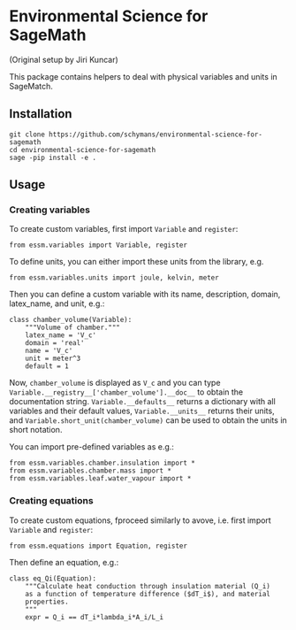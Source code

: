 # Environmental Science for SageMath

(Original setup by Jiri Kuncar)

This package contains helpers to deal with physical variables and units
in SageMatch.

## Installation

```
git clone https://github.com/schymans/environmental-science-for-sagemath
cd environmental-science-for-sagemath
sage -pip install -e .
```

## Usage

### Creating variables
To create custom variables, first import `Variable` and `register`:

```
from essm.variables import Variable, register
```

To define units, you can either import these units from the library,
e.g.

`from essm.variables.units import joule, kelvin, meter`

Then you can define a custom variable with its name, description, domain,
latex_name, and unit, e.g.:

```
class chamber_volume(Variable):
    """Volume of chamber."""
    latex_name = 'V_c'
    domain = 'real'
    name = 'V_c'
    unit = meter^3
    default = 1
```

Now, `chamber_volume` is displayed as `V_c` and you can type
`Variable.__registry__['chamber_volume'].__doc__` to obtain the
documentation string.
`Variable.__defaults__` returns a dictionary with all variables and
their default values,
`Variable.__units__` returns their units, and
`Variable.short_unit(chamber_volume)` can be used to obtain the units
in short notation.

You can import pre-defined variables as e.g.:
```
from essm.variables.chamber.insulation import *
from essm.variables.chamber.mass import *
from essm.variables.leaf.water_vapour import *
```

### Creating equations
To create custom equations, fproceed similarly to avove, i.e. first import
`Variable` and `register`:

```
from essm.equations import Equation, register
```
Then define an equation, e.g.:
```
class eq_Qi(Equation):
    """Calculate heat conduction through insulation material (Q_i)
    as a function of temperature difference ($dT_i$), and material
    properties.
    """
    expr = Q_i == dT_i*lambda_i*A_i/L_i
```
